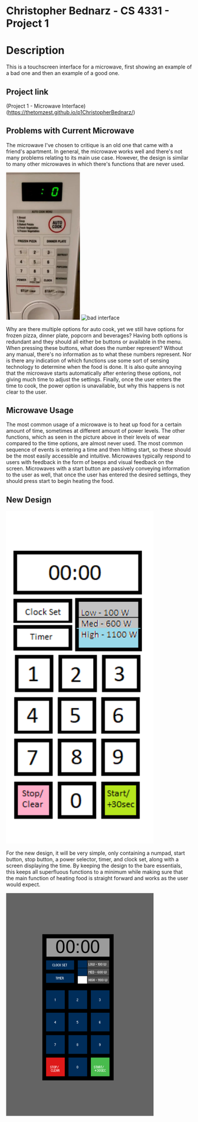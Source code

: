 # Christopher Bednarz - CS 4331 - Project 1

# Description

This is a touchscreen interface for a microwave, first showing an example of a bad one and then an example of a good one.

## Project link
(Project 1 - Microwave Interface) (https://thetomzest.github.io/p1ChristopherBednarz/)

## Problems with Current Microwave
The microwave I've chosen to critique is an old one that came with a friend's apartment. In general, the microwave works well and there's not many problems relating to its main use case. However, the design is similar to many other microwaves in which there's functions that are never used.

<img src="badinterface.jpg" alt="badinterface" width="200">
<img src="badinterface.gif" alt="bad interface"/>

Why are there multiple options for auto cook, yet we still have options for frozen pizza, dinner plate, popcorn and beverages? Having both options is redundant and they should all either be buttons or available in the menu. When pressing these buttons, what does the number represent? Without any manual, there's no information as to what these numbers represent. Nor is there any indication of which functions use some sort of sensing technology to determine when the food is done. It is also quite annoying that the microwave starts automatically after entering these options, not giving much time to adjust the settings. Finally, once the user enters the time to cook, the power option is unavailable, but why this happens is not clear to the user.

## Microwave Usage

The most common usage of a microwave is to heat up food for a certain amount of time, sometimes at different amount of power levels. The other functions, which as seen in the picture above in their levels of wear compared to the time options, are almost never used. The most common sequence of events is entering a time and then hitting start, so these should be the most easily accessible and intuitive. Microwaves typically respond to users with feedback in the form of beeps and visual feedback on the screen. Microwaves with a start button are passively conveying information to the user as well, that once the user has entered the desired settings, they should press start to begin heating the food.

## New Design

<img src="sketchinterface.jpg" alt="sketchinterface" width="400"/>

For the new design, it will be very simple, only containing a numpad, start button, stop button, a power selector, timer, and clock set, along with a screen displaying the time. By keeping the design to the bare essentials, this keeps all superfluous functions to a minimum while making sure that the main function of heating food is straight forward and works as the user would expect.

<img src="newinterface.gif" alt="newinterface" width="400"/>

